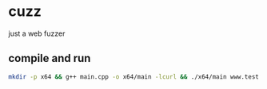 # cuzz

just a web fuzzer

## compile and run

```bash
mkdir -p x64 && g++ main.cpp -o x64/main -lcurl && ./x64/main www.test.site /path/to/wordlist.txt
```
